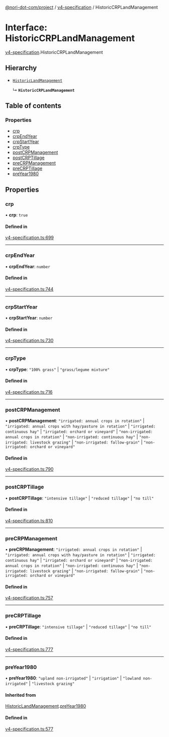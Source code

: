 [@nori-dot-com/project](../README.md) / [v4-specification](../modules/v4_specification.md) / HistoricCRPLandManagement

# Interface: HistoricCRPLandManagement

[v4-specification](../modules/v4_specification.md).HistoricCRPLandManagement

## Hierarchy

- [`HistoricLandManagement`](v4_specification.HistoricLandManagement.md)

  ↳ **`HistoricCRPLandManagement`**

## Table of contents

### Properties

- [crp](v4_specification.HistoricCRPLandManagement.md#crp)
- [crpEndYear](v4_specification.HistoricCRPLandManagement.md#crpendyear)
- [crpStartYear](v4_specification.HistoricCRPLandManagement.md#crpstartyear)
- [crpType](v4_specification.HistoricCRPLandManagement.md#crptype)
- [postCRPManagement](v4_specification.HistoricCRPLandManagement.md#postcrpmanagement)
- [postCRPTillage](v4_specification.HistoricCRPLandManagement.md#postcrptillage)
- [preCRPManagement](v4_specification.HistoricCRPLandManagement.md#precrpmanagement)
- [preCRPTillage](v4_specification.HistoricCRPLandManagement.md#precrptillage)
- [preYear1980](v4_specification.HistoricCRPLandManagement.md#preyear1980)

## Properties

### crp

• **crp**: ``true``

#### Defined in

[v4-specification.ts:699](https://github.com/nori-dot-eco/nori-dot-com/blob/efae8bc/packages/project/src/v4-specification.ts#L699)

___

### crpEndYear

• **crpEndYear**: `number`

#### Defined in

[v4-specification.ts:744](https://github.com/nori-dot-eco/nori-dot-com/blob/efae8bc/packages/project/src/v4-specification.ts#L744)

___

### crpStartYear

• **crpStartYear**: `number`

#### Defined in

[v4-specification.ts:730](https://github.com/nori-dot-eco/nori-dot-com/blob/efae8bc/packages/project/src/v4-specification.ts#L730)

___

### crpType

• **crpType**: ``"100% grass"`` \| ``"grass/legume mixture"``

#### Defined in

[v4-specification.ts:716](https://github.com/nori-dot-eco/nori-dot-com/blob/efae8bc/packages/project/src/v4-specification.ts#L716)

___

### postCRPManagement

• **postCRPManagement**: ``"irrigated: annual crops in rotation"`` \| ``"irrigated: annual crops with hay/pasture in rotation"`` \| ``"irrigated: continuous hay"`` \| ``"irrigated: orchard or vineyard"`` \| ``"non-irrigated: annual crops in rotation"`` \| ``"non-irrigated: continuous hay"`` \| ``"non-irrigated: livestock grazing"`` \| ``"non-irrigated: fallow-grain"`` \| ``"non-irrigated: orchard or vineyard"``

#### Defined in

[v4-specification.ts:790](https://github.com/nori-dot-eco/nori-dot-com/blob/efae8bc/packages/project/src/v4-specification.ts#L790)

___

### postCRPTillage

• **postCRPTillage**: ``"intensive tillage"`` \| ``"reduced tillage"`` \| ``"no till"``

#### Defined in

[v4-specification.ts:810](https://github.com/nori-dot-eco/nori-dot-com/blob/efae8bc/packages/project/src/v4-specification.ts#L810)

___

### preCRPManagement

• **preCRPManagement**: ``"irrigated: annual crops in rotation"`` \| ``"irrigated: annual crops with hay/pasture in rotation"`` \| ``"irrigated: continuous hay"`` \| ``"irrigated: orchard or vineyard"`` \| ``"non-irrigated: annual crops in rotation"`` \| ``"non-irrigated: continuous hay"`` \| ``"non-irrigated: livestock grazing"`` \| ``"non-irrigated: fallow-grain"`` \| ``"non-irrigated: orchard or vineyard"``

#### Defined in

[v4-specification.ts:757](https://github.com/nori-dot-eco/nori-dot-com/blob/efae8bc/packages/project/src/v4-specification.ts#L757)

___

### preCRPTillage

• **preCRPTillage**: ``"intensive tillage"`` \| ``"reduced tillage"`` \| ``"no till"``

#### Defined in

[v4-specification.ts:777](https://github.com/nori-dot-eco/nori-dot-com/blob/efae8bc/packages/project/src/v4-specification.ts#L777)

___

### preYear1980

• **preYear1980**: ``"upland non-irrigated"`` \| ``"irrigation"`` \| ``"lowland non-irrigated"`` \| ``"livestock grazing"``

#### Inherited from

[HistoricLandManagement](v4_specification.HistoricLandManagement.md).[preYear1980](v4_specification.HistoricLandManagement.md#preyear1980)

#### Defined in

[v4-specification.ts:577](https://github.com/nori-dot-eco/nori-dot-com/blob/efae8bc/packages/project/src/v4-specification.ts#L577)
